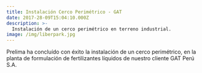 ```yaml
---
title: Instalación Cerco Perimétrico - GAT
date: 2017-28-09T15:04:10.000Z
description: >-
  Instalación de un cerco perimétrico en terreno industrial.
image: /img/liberpark.jpg
---
```


Prelima ha concluído con éxito la instalación de un cerco perimétrico, en la planta de formulación de fertilizantes líquidos de nuestro cliente GAT Perú S.A. 
